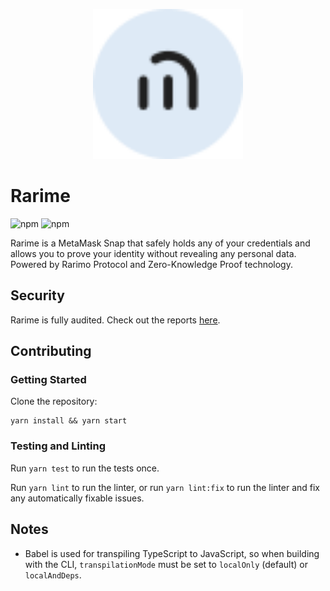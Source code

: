<p align="center">
    <img src="https://github.com/rarimo/rarime/blob/6efa918aeb21d7c5e154e20b048754f417ce0f16/packages/snap/images/icon.svg" alt="Rarime logo" width="240"/>
</p>





# Rarime
![npm](https://img.shields.io/npm/v/%40rarimo%2Frarime)
![npm](https://img.shields.io/npm/dm/%40rarimo%2Frarime)

Rarime is a MetaMask Snap that safely holds any of your credentials and allows you to prove your identity without revealing any personal data. Powered by Rarimo Protocol and Zero-Knowledge Proof technology.

## Security

Rarime is fully audited. Check out the reports [here](./audits/).

## Contributing

### Getting Started

Clone the repository:

```shell
yarn install && yarn start
```

### Testing and Linting

Run `yarn test` to run the tests once.

Run `yarn lint` to run the linter, or run `yarn lint:fix` to run the linter and fix any automatically fixable issues.
## Notes

- Babel is used for transpiling TypeScript to JavaScript, so when building with the CLI,
  `transpilationMode` must be set to `localOnly` (default) or `localAndDeps`.
